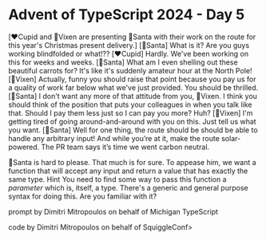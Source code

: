 # Advent of TypeScript 2024 - Day 5

[❤️Cupid and 🌟Vixen are presenting 🎅Santa with their work on the route for this year's Christmas present delivery.]
[🎅Santa] What is it? Are you guys working blindfolded or what!??
[❤️Cupid] Hardly. We've been working on this for weeks and weeks.
[🎅Santa] What am I even shelling out these beautiful carrots for? It's like it's suddenly amateur hour at the North Pole!
[🌟Vixen] Actually, funny you should raise that point because you pay us for a quality of work far below what we've just provided.  You should be thrilled.
[🎅Santa] I don't want any more of that attitude from you, 🌟Vixen.  I think you should think of the position that puts your colleagues in when you talk like that.  Should I pay them less just so I can pay you more?  Huh?
[🌟Vixen] I'm getting tired of going around-and-around with you on this.  Just tell us what you want.
[🎅Santa] Well for one thing, the route should be should be able to handle any arbitrary input!  And while you’re at it, make the route solar-powered. The PR team says it’s time we went carbon neutral.

🎅Santa is hard to please.  That much is for sure.  To appease him, we want a function that will accept any input and return a value that has exactly the same type.
Hint
You need to find some way to pass this function a _parameter_ which is, itself, a type.  There's a generic and general purpose syntax for doing this.  Are you familiar with it?

prompt by Dimitri Mitropoulos on behalf of Michigan TypeScript

code by Dimitri Mitropoulos on behalf of SquiggleConf>

